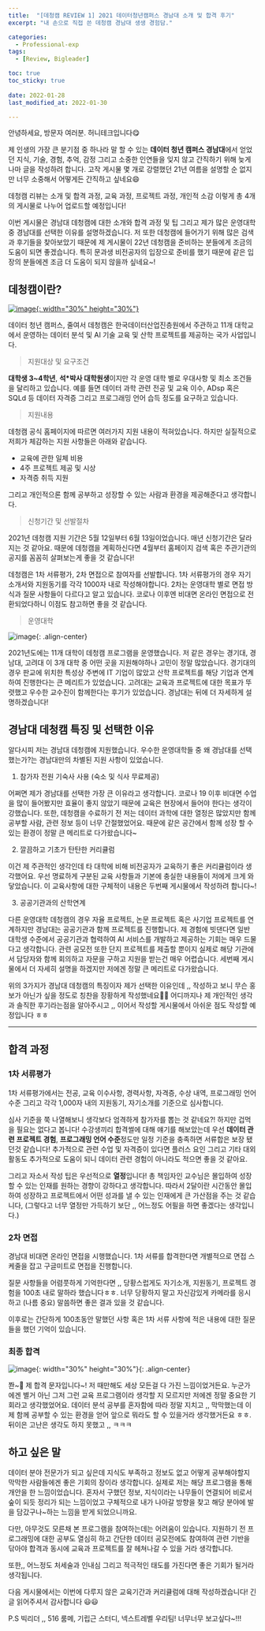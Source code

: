 ```yaml
---
title:  "[데청캠 REVIEW 1] 2021 데이터청년캠퍼스 경남대 소개 및 합격 후기" 
excerpt: "내 손으로 직접 쓴 데청캠 경남대 생생 경험담."

categories:
  - Professional-exp
tags:
  - [Review, Bigleader]

toc: true
toc_sticky: true
 
date: 2022-01-28
last_modified_at: 2022-01-30

---
```


안녕하세요, 방문자 여러분. 허니테크입니다😋 

제 인생의 가장 큰 분기점 중 하나라 말 할 수 있는 **데이터 청년 캠퍼스 경남대**에서 얻었던 지식, 기술, 경험, 추억, 감정 그리고 소중한 인연들을 잊지 않고 간직하기 위해 늦게나마 글을 작성하려 합니다. 고작 게시물 몇 개로 강렬했던 21년 여름을 설명할 순 없지만 너무 소중해서 어떻게든 간직하고 싶네요😄

데청캠 리뷰는 소개 및 합격 과정, 교육 과정, 프로젝트 과정, 개인적 소감 이렇게 총 4개의 게시물로 나누어 업로드할 예정입니다! 

이번 게시물은 경남대 데청캠에 대한 소개와 합격 과정 및 팁 그리고 제가 많은 운영대학 중 경남대를 선택한 이유를 설명하겠습니다. 저 또한 데청캠에 들어가기 위해 많은 검색과 후기들을 찾아보았기 때문에 제 게시물이 22년 데청캠을 준비하는 분들에게 조금의 도움이 되면 좋겠습니다. 특히 문과생 비전공자의 입장으로 준비를 했기 때문에 같은 입장의 분들에겐 조금 더 도움이 되지 않을까 싶네요~! 

## 데청캠이란?

[![image](https://user-images.githubusercontent.com/67791317/151648490-9f6280c2-726f-4619-9f46-44429baef22b.png){: width="30%" height="30%"}](https://dataonair.or.kr/bigjob/)

데이터 청년 캠퍼스, 줄여서 데청캠은 한국데이터산업진층원에서 주관하고 11개 대학교에서 운영하는 데이터 분석 및 AI 기술 교육 및 산학 프로젝트를 제공하는 국가 사업입니다. 

> 지원대상 및 요구조건 

 **대학생 3~4학년**, **석*박사 대학원생**이지만 각 운영 대학 별로 우대사항 및 최소 조건들을 달리하고 있습니다. 예를 들면 데이터 과학 관련 전공 및 교육 이수, ADsp 혹은 SQLd 등 데이터 자격증 그리고 프로그래밍 언어 습득 정도를 요구하고 있습니다. 

> 지원내용

데청캠 공식 홈페이지에 따르면 여러가지 지원 내용이 적혀있습니다. 하지만 실질적으로 저희가 체감하는 지원 사항들은 아래와 같습니다. 

- 교육에 관한 일체 비용 
- 4주 프로젝트 제공 및 시상
- 자격증 취득 지원

그리고 개인적으론 함께 공부하고 성장할 수 있는 사람과 환경을 제공해준다고 생각합니다. 

> 신청기간 및 선발절차 

2021년 데청캠 지원 기간은 5월 12일부터 6월 13일이었습니다. 매년 신청기간은 달라지는 것 같아요. 때문에 데청캠을 계획하신다면 4월부터 홈페이지 검색 혹은 주관기관의 공지를 꼼꼼히 살펴보는게 좋을 것 같습니다!

데청캠은 1차 서류평가, 2차 면접으로 참여자를 선발합니다. 1차 서류평가의 경우 자기소개서와 지원동기를 각각 1000자 내로 작성해야합니다. 2차는 운영대학 별로 면접 방식과 질문 사항들이 다르다고 알고 있습니다. 코로나 이후엔 비대면 온라인 면접으로 전환되었다하니 이점도 참고하면 좋을 것 같습니다. 

> 운영대학 

![image](https://user-images.githubusercontent.com/67791317/151671229-133a463f-6ad7-4c74-8e02-5c5740ecaf2b.png){: .align-center}

2021년도에는 11개 대학이 데청캠 프로그램을 운영했습니다. 저 같은 경우는 경기대, 경남대, 고려대 이 3개 대학 중 어떤 곳을 지원해야하나 고민이 정말 많았습니다. 경기대의 경우 판교에 위치한 특성상 주변에 IT 기업이 많았고 산학 프로젝트를 해당 기업과 연계하여 진행한다는 큰 메리트가 있었습니다. 고려대는 교육과 프로젝트에 대한 목표가 뚜렷했고 우수한 교수진이 함께한다는 후기가 있었습니다. 경남대는 뒤에 더 자세하게 설명하겠습니다!

## 경남대 데청캠 특징 및 선택한 이유

알다시피 저는 경남대 데청캠에 지원했습니다. 우수한 운영대학들 중 왜 경남대를 선택했는가?는 경남대만의 차별된 지원 사항이 있었습니다. 

1. 참가자 전원 기숙사 사용 (숙소 및 식사 무료제공)

어쩌면 제가 경남대를 선택한 가장 큰 이유라고 생각합니다. 코로나 19 이후 비대면 수업을 많이 들어봤지만 효율이 좋지 않았기 때문에 교육은 현장에서 들어야 한다는 생각이 강했습니다. 또한, 데청캠을 수료하기 전 저는 데이터 과학에 대한 열정은 많았지만 함께 공부할 사람, 관련 정보 등이 너무 간절했었어요. 때문에 같은 공간에서 함께 성장 할 수 있는 환경이 정말 큰 메리트로 다가왔습니다~

2. 깔끔하고 기초가 탄탄한 커리큘럼

이건 제 주관적인 생각인데 타 대학에 비해 비전공자가 교육하기 좋은 커리큘럼이라 생각했어요. 우선 명료하게 구분된 교육 사항들과 기본에 충실한 내용들이 저에게 크게 와닿았습니다. 이 교육사항에 대한 구체적이 내용은 두번째 게시물에서 작성하려 합니다~!

3. 공공기관과의 산학연계 

다른 운영대학 데청캠의 경우 자율 프로젝트, 논문 프로젝트 혹은 사기업 프로젝트를 연계하지만 경남대는 공공기관과 함께 프로젝트를 진행합니다. 제 경험에 빗댄다면 일반 대학생 수준에서 공공기관과 협력하여 AI 서비스를 개발하고 제공하는 기회는 매우 드물다고 생각합니다. 관련 공모전 또한 단지 프로젝트를 제출할 뿐이지 실제로 해당 기관에서 담당자와 함께 회의하고 자문을 구하고 지원을 받는건 매우 어렵습니다. 세번째 게시물에서 더 자세히 설명을 하겠지만 저에겐 정말 큰 메리트로 다가왔습니다. 

위의 3가지가 경남대 데청캠의 특징이자 제가 선택한 이유인데 ,, 작성하고 보니 무슨 홍보가 아닌가 싶을 정도로 칭찬을 장황하게 작성했네요🤔🤔 어디까지나 제 개인적인 생각과 솔직한 후기라는점을 알아주시고 ,, 이어서 작성할 게시물에서 아쉬운 점도 작성할 예정입니다 ㅎㅎ

---

## 합격 과정 


### 1차 서류평가 

1차 서류평가에서는 전공, 교육 이수사항, 경력사항, 자격증, 수상 내역, 프로그래밍 언어 수준 그리고 각각 1,000자 내의 지원동기, 자기소개를 기준으로 심사합니다. 

심사 기준을 쭉 나열해보니 생각보다 엄격하게 참가자를 뽑는 것 같네요?! 하지만 겁먹을 필요는 없다고 봅니다! 수강생끼리 합격썰에 대해 얘기를 해보았는데 우선 **데이터 관련 프로젝트 경험**, **프로그래밍 언어 수준**정도만 일정 기준을 충족하면 서류합은 보장 됐던것 같습니다! 추가적으로 관련 수업 및 자격증이 있다면 플러스 요인 그리고 기타 대외활동도 추가적으로 도움이 되니 데이터 관련 경험이 아니라도 적으면 좋을 것 같아요. 

그리고 자소서 작성 팁은 우선적으로 **열정**입니다! 총 책임자인 교수님은 몰입하여 성장할 수 있는 인재를 원하는 경향이 강하다고 생각합니다. 따라서 2달이란 시간동안 몰입하여 성장하고 프로젝트에서 어떤 성과를 낼 수 있는 인재에게 큰 가산점을 주는 것 같습니다, (그렇다고 너무 열정만 가득하기 보단 ,, 어느정도 어필을 하면 좋겠다는 생각입니다.)

### 2차 면접

경남대 비대면 온라인 면접을 시행했습니다. 1차 서류를 합격한다면 개별적으로 면접 스케줄을 잡고 구글미트로 면접을 진행합니다. 

질문 사항들을 어렴풋하게 기억한다면 ,, 당황스럽게도 자기소개, 지원동기, 프로젝트 경험을 100초 내로 말하라 했습니다ㅎㅎ. 너무 당황하지 말고 자신감있게 카메라를 응시하고 (나름 중요) 말씀하면 좋은 결과 있을 것 같습니다. 

이후로는 간단하게 100초동안 말했던 사항 혹은 1차 서류 사항에 적은 내용에 대한 질문들을 했던 기억이 있습니다. 

### 최종 합격 

![image](https://user-images.githubusercontent.com/67791317/151674089-572d70fc-6bd8-4a4b-bec0-cf683c931290.png){: width="30%" height="30%"}{: .align-center}

쫜~🎉 제 합격 문자입니다~! 저 때만해도 세상 모든걸 다 가진 느낌이었거든요. 누군가에겐 별거 아닌 그저 그런 교육 프로그램이라 생각할 지 모르지만 저에겐 정말 중요한 기회라고 생각했었어요. 데이터 분석 공부를 혼자함에 따라 정말 지치고 ,, 막막했는데 이제 함께 공부할 수 있는 환경을 얻어 앞으로 뭐라도 할 수 있을거라 생각했거든요 ㅎㅎ. 뒤이은 고난은 생각도 하지 못했고 ,, ㅋㅋㅋ

## 하고 싶은 말

데이터 분야 전문가가 되고 싶은데 지식도 부족하고 정보도 없고 어떻게 공부해야할지 막막한 사람들에겐 좋은 기회의 장이라 생각합니다. 실제로 저는 해당 프로그램을 통해 개안을 한 느낌이었습니다. 혼자서 구했던 정보, 지식이라는 나무들이 연결되어 비로서 숲이 되듯 정리가 되는 느낌이었고 구체적으로 내가 나아갈 방향을 찾고 해당 분야에 발을 담갔구나~하는 느낌을 받게 되었으니까요. 

다만, 아무것도 모른채 본 프로그램을 참여하는데는 어려움이 있습니다. 지원하기 전 프로그래밍에 대한 공부도 열심히 하고 간단한 데이터 공모전에도 참여하여 관련 기반을 닦아야 합격과 동시에 교육과 프로젝트를 잘 헤쳐나갈 수 있을 거라 생각합니다. 

또한,, 어느정도 처세술과 인내심 그리고 적극적인 태도를 가진다면 좋은 기회가 될거라 생각됩니다.

다음 게시물에서는 이번에 다루지 않은 교육기간과 커리큘럼에 대해 작성하겠습니다! 긴 글 읽어주셔서 감사합니다 😃😃

P.S 빅리더 ,, 516 룸메, 기립근 스터디, 넥스트레벨 우리팀! 너무너무 보고싶다~!!!